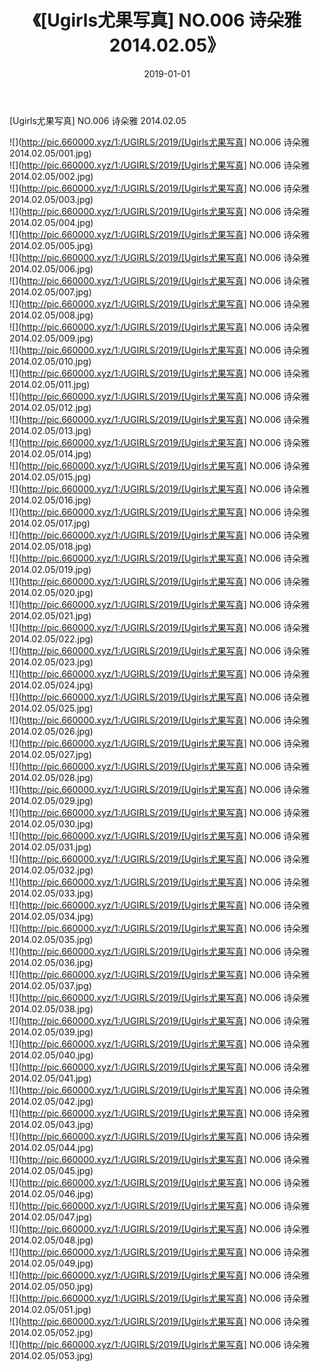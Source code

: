 ﻿---
layout: post
title:  《[Ugirls尤果写真] NO.006 诗朵雅 2014.02.05》
date:   2019-01-01
img: http://pic.660000.xyz/1:/UGIRLS/2019/[Ugirls尤果写真] NO.006 诗朵雅 2014.02.05/000.jpg
categories: [美女, 清纯, 唯美]
---

[Ugirls尤果写真] NO.006 诗朵雅 2014.02.05

 ![](http://pic.660000.xyz/1:/UGIRLS/2019/[Ugirls尤果写真] NO.006 诗朵雅 2014.02.05/001.jpg) <br>![](http://pic.660000.xyz/1:/UGIRLS/2019/[Ugirls尤果写真] NO.006 诗朵雅 2014.02.05/002.jpg) <br>![](http://pic.660000.xyz/1:/UGIRLS/2019/[Ugirls尤果写真] NO.006 诗朵雅 2014.02.05/003.jpg) <br>![](http://pic.660000.xyz/1:/UGIRLS/2019/[Ugirls尤果写真] NO.006 诗朵雅 2014.02.05/004.jpg) <br>![](http://pic.660000.xyz/1:/UGIRLS/2019/[Ugirls尤果写真] NO.006 诗朵雅 2014.02.05/005.jpg) <br>![](http://pic.660000.xyz/1:/UGIRLS/2019/[Ugirls尤果写真] NO.006 诗朵雅 2014.02.05/006.jpg) <br>![](http://pic.660000.xyz/1:/UGIRLS/2019/[Ugirls尤果写真] NO.006 诗朵雅 2014.02.05/007.jpg) <br>![](http://pic.660000.xyz/1:/UGIRLS/2019/[Ugirls尤果写真] NO.006 诗朵雅 2014.02.05/008.jpg) <br>![](http://pic.660000.xyz/1:/UGIRLS/2019/[Ugirls尤果写真] NO.006 诗朵雅 2014.02.05/009.jpg) <br>![](http://pic.660000.xyz/1:/UGIRLS/2019/[Ugirls尤果写真] NO.006 诗朵雅 2014.02.05/010.jpg) <br>![](http://pic.660000.xyz/1:/UGIRLS/2019/[Ugirls尤果写真] NO.006 诗朵雅 2014.02.05/011.jpg) <br>![](http://pic.660000.xyz/1:/UGIRLS/2019/[Ugirls尤果写真] NO.006 诗朵雅 2014.02.05/012.jpg) <br>![](http://pic.660000.xyz/1:/UGIRLS/2019/[Ugirls尤果写真] NO.006 诗朵雅 2014.02.05/013.jpg) <br>![](http://pic.660000.xyz/1:/UGIRLS/2019/[Ugirls尤果写真] NO.006 诗朵雅 2014.02.05/014.jpg) <br>![](http://pic.660000.xyz/1:/UGIRLS/2019/[Ugirls尤果写真] NO.006 诗朵雅 2014.02.05/015.jpg) <br>![](http://pic.660000.xyz/1:/UGIRLS/2019/[Ugirls尤果写真] NO.006 诗朵雅 2014.02.05/016.jpg) <br>![](http://pic.660000.xyz/1:/UGIRLS/2019/[Ugirls尤果写真] NO.006 诗朵雅 2014.02.05/017.jpg) <br>![](http://pic.660000.xyz/1:/UGIRLS/2019/[Ugirls尤果写真] NO.006 诗朵雅 2014.02.05/018.jpg) <br>![](http://pic.660000.xyz/1:/UGIRLS/2019/[Ugirls尤果写真] NO.006 诗朵雅 2014.02.05/019.jpg) <br>![](http://pic.660000.xyz/1:/UGIRLS/2019/[Ugirls尤果写真] NO.006 诗朵雅 2014.02.05/020.jpg) <br>![](http://pic.660000.xyz/1:/UGIRLS/2019/[Ugirls尤果写真] NO.006 诗朵雅 2014.02.05/021.jpg) <br>![](http://pic.660000.xyz/1:/UGIRLS/2019/[Ugirls尤果写真] NO.006 诗朵雅 2014.02.05/022.jpg) <br>![](http://pic.660000.xyz/1:/UGIRLS/2019/[Ugirls尤果写真] NO.006 诗朵雅 2014.02.05/023.jpg) <br>![](http://pic.660000.xyz/1:/UGIRLS/2019/[Ugirls尤果写真] NO.006 诗朵雅 2014.02.05/024.jpg) <br>![](http://pic.660000.xyz/1:/UGIRLS/2019/[Ugirls尤果写真] NO.006 诗朵雅 2014.02.05/025.jpg) <br>![](http://pic.660000.xyz/1:/UGIRLS/2019/[Ugirls尤果写真] NO.006 诗朵雅 2014.02.05/026.jpg) <br>![](http://pic.660000.xyz/1:/UGIRLS/2019/[Ugirls尤果写真] NO.006 诗朵雅 2014.02.05/027.jpg) <br>![](http://pic.660000.xyz/1:/UGIRLS/2019/[Ugirls尤果写真] NO.006 诗朵雅 2014.02.05/028.jpg) <br>![](http://pic.660000.xyz/1:/UGIRLS/2019/[Ugirls尤果写真] NO.006 诗朵雅 2014.02.05/029.jpg) <br>![](http://pic.660000.xyz/1:/UGIRLS/2019/[Ugirls尤果写真] NO.006 诗朵雅 2014.02.05/030.jpg) <br>![](http://pic.660000.xyz/1:/UGIRLS/2019/[Ugirls尤果写真] NO.006 诗朵雅 2014.02.05/031.jpg) <br>![](http://pic.660000.xyz/1:/UGIRLS/2019/[Ugirls尤果写真] NO.006 诗朵雅 2014.02.05/032.jpg) <br>![](http://pic.660000.xyz/1:/UGIRLS/2019/[Ugirls尤果写真] NO.006 诗朵雅 2014.02.05/033.jpg) <br>![](http://pic.660000.xyz/1:/UGIRLS/2019/[Ugirls尤果写真] NO.006 诗朵雅 2014.02.05/034.jpg) <br>![](http://pic.660000.xyz/1:/UGIRLS/2019/[Ugirls尤果写真] NO.006 诗朵雅 2014.02.05/035.jpg) <br>![](http://pic.660000.xyz/1:/UGIRLS/2019/[Ugirls尤果写真] NO.006 诗朵雅 2014.02.05/036.jpg) <br>![](http://pic.660000.xyz/1:/UGIRLS/2019/[Ugirls尤果写真] NO.006 诗朵雅 2014.02.05/037.jpg) <br>![](http://pic.660000.xyz/1:/UGIRLS/2019/[Ugirls尤果写真] NO.006 诗朵雅 2014.02.05/038.jpg) <br>![](http://pic.660000.xyz/1:/UGIRLS/2019/[Ugirls尤果写真] NO.006 诗朵雅 2014.02.05/039.jpg) <br>![](http://pic.660000.xyz/1:/UGIRLS/2019/[Ugirls尤果写真] NO.006 诗朵雅 2014.02.05/040.jpg) <br>![](http://pic.660000.xyz/1:/UGIRLS/2019/[Ugirls尤果写真] NO.006 诗朵雅 2014.02.05/041.jpg) <br>![](http://pic.660000.xyz/1:/UGIRLS/2019/[Ugirls尤果写真] NO.006 诗朵雅 2014.02.05/042.jpg) <br>![](http://pic.660000.xyz/1:/UGIRLS/2019/[Ugirls尤果写真] NO.006 诗朵雅 2014.02.05/043.jpg) <br>![](http://pic.660000.xyz/1:/UGIRLS/2019/[Ugirls尤果写真] NO.006 诗朵雅 2014.02.05/044.jpg) <br>![](http://pic.660000.xyz/1:/UGIRLS/2019/[Ugirls尤果写真] NO.006 诗朵雅 2014.02.05/045.jpg) <br>![](http://pic.660000.xyz/1:/UGIRLS/2019/[Ugirls尤果写真] NO.006 诗朵雅 2014.02.05/046.jpg) <br>![](http://pic.660000.xyz/1:/UGIRLS/2019/[Ugirls尤果写真] NO.006 诗朵雅 2014.02.05/047.jpg) <br>![](http://pic.660000.xyz/1:/UGIRLS/2019/[Ugirls尤果写真] NO.006 诗朵雅 2014.02.05/048.jpg) <br>![](http://pic.660000.xyz/1:/UGIRLS/2019/[Ugirls尤果写真] NO.006 诗朵雅 2014.02.05/049.jpg) <br>![](http://pic.660000.xyz/1:/UGIRLS/2019/[Ugirls尤果写真] NO.006 诗朵雅 2014.02.05/050.jpg) <br>![](http://pic.660000.xyz/1:/UGIRLS/2019/[Ugirls尤果写真] NO.006 诗朵雅 2014.02.05/051.jpg) <br>![](http://pic.660000.xyz/1:/UGIRLS/2019/[Ugirls尤果写真] NO.006 诗朵雅 2014.02.05/052.jpg) <br>![](http://pic.660000.xyz/1:/UGIRLS/2019/[Ugirls尤果写真] NO.006 诗朵雅 2014.02.05/053.jpg) <br>